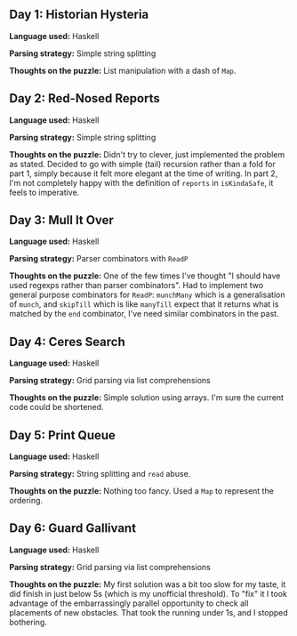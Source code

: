 Day 1: Historian Hysteria
-------------------------

**Language used:** Haskell

**Parsing strategy:** Simple string splitting

**Thoughts on the puzzle:** List manipulation with a dash of `Map`.


Day 2: Red-Nosed Reports
------------------------

**Language used:** Haskell

**Parsing strategy:** Simple string splitting

**Thoughts on the puzzle:** Didn't try to clever, just implemented the
problem as stated. Decided to go with simple (tail) recursion rather
than a fold for part 1, simply because it felt more elegant at the
time of writing. In part 2, I'm not completely happy with the
definition of `reports` in `isKindaSafe`, it feels to imperative.


Day 3: Mull It Over
-------------------

**Language used:** Haskell

**Parsing strategy:** Parser combinators with `ReadP`

**Thoughts on the puzzle:** One of the few times I've thought "I should
have used regexps rather than parser combinators". Had to implement
two general purpose combinators for `ReadP`: `munchMany` which is a
generalisation of `munch`, and `skipTill` which is like `manyTill`
expect that it returns what is matched by the `end` combinator, I've
need similar combinators in the past.


Day 4: Ceres Search
-------------------

**Language used:** Haskell

**Parsing strategy:** Grid parsing via list comprehensions

**Thoughts on the puzzle:** Simple solution using arrays. I'm sure the
current code could be shortened.


Day 5: Print Queue
------------------

**Language used:** Haskell

**Parsing strategy:** String splitting and `read` abuse.

**Thoughts on the puzzle:** Nothing too fancy. Used a `Map` to represent
the ordering.


Day 6: Guard Gallivant
----------------------

**Language used:** Haskell

**Parsing strategy:** Grid parsing via list comprehensions

**Thoughts on the puzzle:** My first solution was a bit too slow for
my taste, it did finish in just below 5s (which is my unofficial
threshold). To "fix" it I took advantage of the embarrassingly
parallel opportunity to check all placements of new obstacles. That
took the running under 1s, and I stopped bothering.
